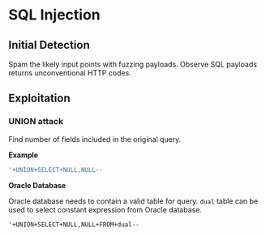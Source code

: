# SQL Injection

## Initial Detection
Spam the likely input points with fuzzing payloads.
Observe SQL payloads returns unconventional HTTP codes.

## Exploitation

### UNION attack
Find number of fields included in the original query.

**Example**
``` SQL
'+UNION+SELECT+NULL,NULL--
```

**Oracle Database**

Oracle database needs to contain a valid table for query.
`dual` table can be used to select constant expression from Oracle database.

```
'+UNION+SELECT+NULL,NULL+FROM+dual--
```
